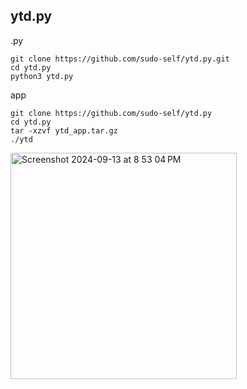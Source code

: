 ## ytd.py

.py

```
git clone https://github.com/sudo-self/ytd.py.git
cd ytd.py
python3 ytd.py
```

app

```
git clone https://github.com/sudo-self/ytd.py
cd ytd.py
tar -xzvf ytd_app.tar.gz
./ytd
```
   
<img width="362" alt="Screenshot 2024-09-13 at 8 53 04 PM" src="https://github.com/user-attachments/assets/a0d50efb-9317-4ac0-8328-f1c99cedcdaf">

